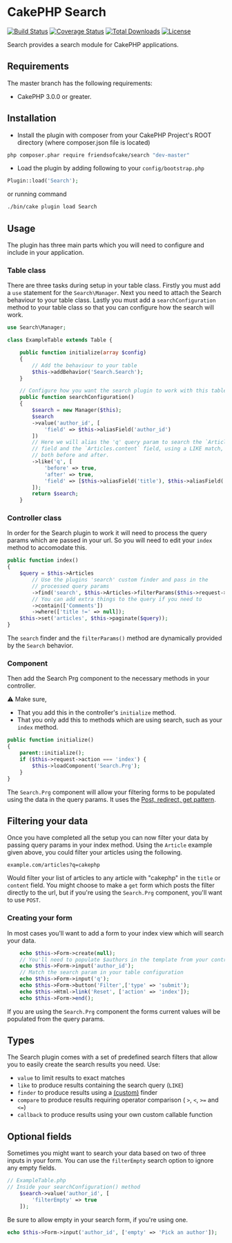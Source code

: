 # CakePHP Search


[![Build Status](https://img.shields.io/travis/FriendsOfCake/search/master.svg?style=flat-square)](https://travis-ci.org/FriendsOfCake/search)
[![Coverage Status](https://img.shields.io/coveralls/FriendsOfCake/search/master.svg?style=flat-square)](https://coveralls.io/r/FriendsOfCake/search?branch=master)
[![Total Downloads](https://img.shields.io/packagist/dt/friendsofcake/search.svg?style=flat-square)](https://packagist.org/packages/friendsofcake/search)
[![License](https://img.shields.io/badge/license-MIT-blue.svg?style=flat-square)](https://packagist.org/packages/friendsofcake/search)

Search provides a search module for CakePHP applications.

## Requirements

The master branch has the following requirements:

* CakePHP 3.0.0 or greater.

## Installation

* Install the plugin with composer from your CakePHP Project's ROOT directory
(where composer.json file is located)
```sh
php composer.phar require friendsofcake/search "dev-master"
```

* Load the plugin by adding following to your `config/bootstrap.php`
```php
Plugin::load('Search');
```

or running command
```sh
./bin/cake plugin load Search
```

## Usage
The plugin has three main parts which you will need to configure and include in your application.

### Table class
There are three tasks during setup in your table class. Firstly you must add a `use` statement for the `Search\Manager`. Next you need to attach the Search behaviour to your table class. Lastly you must add a `searchConfiguration` method to your table class so that you can configure how the search will work.

```php
use Search\Manager;

class ExampleTable extends Table {

	public function initialize(array $config)
	{
		// Add the behaviour to your table
		$this->addBehavior('Search.Search');
	}

	// Configure how you want the search plugin to work with this table class
    public function searchConfiguration()
    {
        $search = new Manager($this);
        $search
        ->value('author_id', [
            'field' => $this->aliasField('author_id')
        ])
        // Here we will alias the 'q' query param to search the `Articles.title` 
        // field and the `Articles.content` field, using a LIKE match, with `%` 
        // both before and after.
        ->like('q', [
            'before' => true,
            'after' => true,
            'field' => [$this->aliasField('title'), $this->aliasField('content')]
        ]);
        return $search;
    }
```

### Controller class
In order for the Search plugin to work it will need to process the query params which are passed in your url. So you will need to edit your `index` method to accomodate this.

```php
public function index()
{
    $query = $this->Articles
    	// Use the plugins 'search' custom finder and pass in the 
    	// processed query params
        ->find('search', $this->Articles->filterParams($this->request->query))
        // You can add extra things to the query if you need to
        ->contain(['Comments'])
        ->where(['title !=' => null]);
    $this->set('articles', $this->paginate($query));
}
```

The `search` finder and the `filterParams()` method are dynamically provided by the
`Search` behavior.

### Component
Then add the Search Prg component to the necessary methods in your controller. 

:warning: Make sure, 
* That you add this in the controller's `initialize` method. 
* That you only add this to methods which are using search, such as your `index` method.

```php
public function initialize()
{
    parent::initialize();
    if ($this->request->action === 'index') {
        $this->loadComponent('Search.Prg');
    }
}
```

The `Search.Prg` component will allow your filtering forms to be populated using the data in the query params. It uses the [Post, redirect, get pattern](https://en.wikipedia.org/wiki/Post/Redirect/Get).

## Filtering your data
Once you have completed all the setup you can now filter your data by passing
query params in your index method. Using the `Article` example given above, you
could filter your articles using the following.

`example.com/articles?q=cakephp`

Would filter your list of articles to any article with "cakephp" in the `title`
or `content` field. You might choose to make a `get` form which posts the filter
directly to the url, but if you're using the `Search.Prg` component, you'll want to use `POST`.

### Creating your form
In most cases you'll want to add a form to your index view which will search your data.

```php
    echo $this->Form->create(null);
    // You'll need to populate $authors in the template from your controller
    echo $this->Form->input('author_id'); 
    // Match the search param in your table configuration
    echo $this->Form->input('q');
    echo $this->Form->button('Filter',['type' => 'submit');
    echo $this->Html->link('Reset', ['action' => 'index']);
    echo $this->Form->end();
```

If you are using the `Search.Prg` component the forms current values will be populated from the query params.

## Types

The Search plugin comes with a set of predefined search filters that allow you to
easily create the search results you need. Use:

- ``value`` to limit results to exact matches
- ``like`` to produce results containing the search query (``LIKE``)
- ``finder`` to produce results using a [(custom)](http://book.cakephp.org/3.0/en/orm/retrieving-data-and-resultsets.html#custom-find-methods) finder
- ``compare`` to produce results requiring operator comparison (
    ``>``, ``<``, ``>=`` and ``<=``)
- ``callback`` to produce results using your own custom callable function

## Optional fields
Sometimes you might want to search your data based on two of three inputs in your form. You can use the `filterEmpty` search option to ignore any empty fields.

```php
// ExampleTable.php
// Inside your searchConfiguration() method
    $search->value('author_id', [
        'filterEmpty' => true
    ]);
```

Be sure to allow empty in your search form, if you're using one.
```php
echo $this->Form->input('author_id', ['empty' => 'Pick an author']);
```

